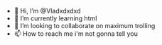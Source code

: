 - 👋 Hi, I’m @Vladxdxdxd
- 🌱 I’m currently learning html
- 💞️ I’m looking to collaborate on maximum trolling
- 📫 How to reach me i'm not gonna tell you

<!---
Vladxdxdxd/Vladxdxdxd is a ✨ special ✨ repository because its `README.md` (this file) appears on your GitHub profile.
You can click the Preview link to take a look at your changes.
--->

